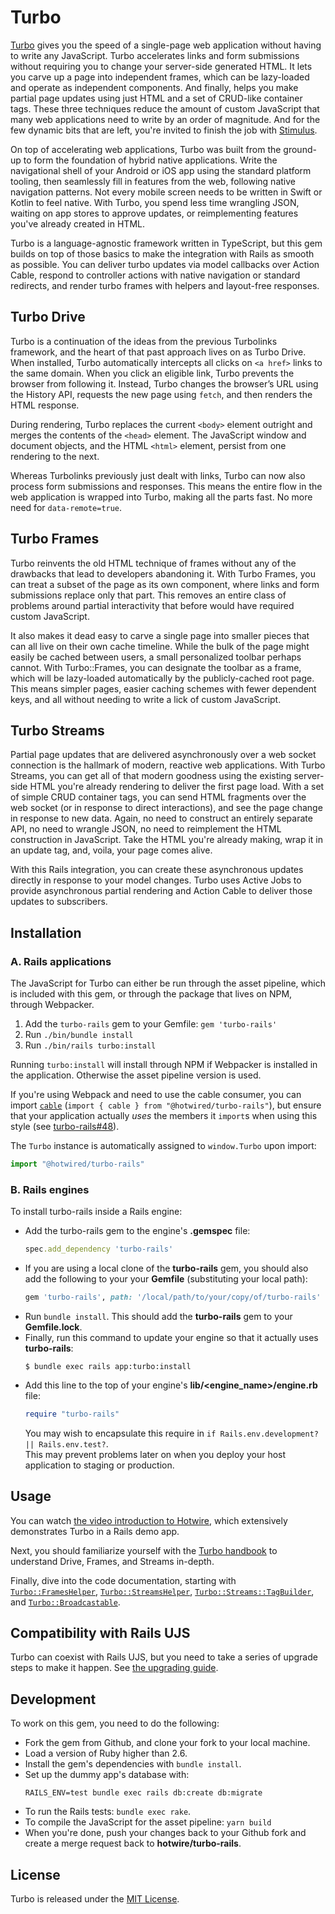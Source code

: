 # Turbo

[Turbo](https://turbo.hotwired.dev) gives you the speed of a single-page web application without having to write any JavaScript. Turbo accelerates links and form submissions without requiring you to change your server-side generated HTML. It lets you carve up a page into independent frames, which can be lazy-loaded and operate as independent components. And finally, helps you make partial page updates using just HTML and a set of CRUD-like container tags. These three techniques reduce the amount of custom JavaScript that many web applications need to write by an order of magnitude. And for the few dynamic bits that are left, you're invited to finish the job with [Stimulus](https://github.com/hotwired/stimulus).

On top of accelerating web applications, Turbo was built from the ground-up to form the foundation of hybrid native applications. Write the navigational shell of your Android or iOS app using the standard platform tooling, then seamlessly fill in features from the web, following native navigation patterns. Not every mobile screen needs to be written in Swift or Kotlin to feel native. With Turbo, you spend less time wrangling JSON, waiting on app stores to approve updates, or reimplementing features you've already created in HTML.

Turbo is a language-agnostic framework written in TypeScript, but this gem builds on top of those basics to make the integration with Rails as smooth as possible. You can deliver turbo updates via model callbacks over Action Cable, respond to controller actions with native navigation or standard redirects, and render turbo frames with helpers and layout-free responses.


## Turbo Drive

Turbo is a continuation of the ideas from the previous Turbolinks framework, and the heart of that past approach lives on as Turbo Drive. When installed, Turbo automatically intercepts all clicks on `<a href>` links to the same domain. When you click an eligible link, Turbo prevents the browser from following it. Instead, Turbo changes the browser’s URL using the History API, requests the new page using `fetch`, and then renders the HTML response.

During rendering, Turbo replaces the current `<body>` element outright and merges the contents of the `<head>` element. The JavaScript window and document objects, and the HTML `<html>` element, persist from one rendering to the next.

Whereas Turbolinks previously just dealt with links, Turbo can now also process form submissions and responses. This means the entire flow in the web application is wrapped into Turbo, making all the parts fast. No more need for `data-remote=true`.


## Turbo Frames

Turbo reinvents the old HTML technique of frames without any of the drawbacks that lead to developers abandoning it. With Turbo Frames, you can treat a subset of the page as its own component, where links and form submissions replace only that part. This removes an entire class of problems around partial interactivity that before would have required custom JavaScript.

It also makes it dead easy to carve a single page into smaller pieces that can all live on their own cache timeline. While the bulk of the page might easily be cached between users, a small personalized toolbar perhaps cannot. With Turbo::Frames, you can designate the toolbar as a frame, which will be lazy-loaded automatically by the publicly-cached root page. This means simpler pages, easier caching schemes with fewer dependent keys, and all without needing to write a lick of custom JavaScript.


## Turbo Streams

Partial page updates that are delivered asynchronously over a web socket connection is the hallmark of modern, reactive web applications. With Turbo Streams, you can get all of that modern goodness using the existing server-side HTML you're already rendering to deliver the first page load. With a set of simple CRUD container tags, you can send HTML fragments over the web socket (or in response to direct interactions), and see the page change in response to new data. Again, no need to construct an entirely separate API, no need to wrangle JSON, no need to reimplement the HTML construction in JavaScript. Take the HTML you're already making, wrap it in an update tag, and, voila, your page comes alive.

With this Rails integration, you can create these asynchronous updates directly in response to your model changes. Turbo uses Active Jobs to provide asynchronous partial rendering and Action Cable to deliver those updates to subscribers.


## Installation

### A. Rails applications

The JavaScript for Turbo can either be run through the asset pipeline, which is included with this gem, or through the package that lives on NPM, through Webpacker.

1. Add the `turbo-rails` gem to your Gemfile: `gem 'turbo-rails'`
2. Run `./bin/bundle install`
3. Run `./bin/rails turbo:install`

Running `turbo:install` will install through NPM if Webpacker is installed in the application. Otherwise the asset pipeline version is used.

If you're using Webpack and need to use the cable consumer, you can import [`cable`](https://github.com/hotwired/turbo-rails/blob/main/app/javascript/turbo/cable.js) (`import { cable } from "@hotwired/turbo-rails"`), but ensure that your application actually *uses* the members it `import`s when using this style (see [turbo-rails#48](https://github.com/hotwired/turbo-rails/issues/48)).

The `Turbo` instance is automatically assigned to `window.Turbo` upon import:

```js
import "@hotwired/turbo-rails"
```

### B. Rails engines

To install turbo-rails inside a Rails engine:

* Add the turbo-rails gem to the engine's **.gemspec** file:
  ```ruby
  spec.add_dependency 'turbo-rails'
  ```
* If you are using a local clone of the **turbo-rails** gem, you should also add the following to your your **Gemfile** (substituting your local path):
  ```ruby
  gem 'turbo-rails', path: '/local/path/to/your/copy/of/turbo-rails'
  ```
* Run `bundle install`.  This should add the **turbo-rails** gem to your **Gemfile.lock**.
* Finally, run this command to update your engine so that it actually uses **turbo-rails**:
  ```shell
  $ bundle exec rails app:turbo:install
  ```
* Add this line to the top of your engine's **lib/<engine_name>/engine.rb** file:
  ```ruby
  require "turbo-rails"
  ```
  You may wish to encapsulate this require in `if Rails.env.development? || Rails.env.test?`.  
  This may prevent problems later on when you deploy your host application to staging or production.


## Usage

You can watch [the video introduction to Hotwire](https://hotwired.dev/#screencast), which extensively demonstrates Turbo in a Rails demo app. 

Next, you should familiarize yourself with the [Turbo handbook](https://turbo.hotwired.dev/handbook/introduction) to understand Drive, Frames, and Streams in-depth. 

Finally, dive into the code documentation, starting with [`Turbo::FramesHelper`](https://github.com/hotwired/turbo-rails/blob/main/app/helpers/turbo/frames_helper.rb), [`Turbo::StreamsHelper`](https://github.com/hotwired/turbo-rails/blob/main/app/helpers/turbo/streams_helper.rb), [`Turbo::Streams::TagBuilder`](https://github.com/hotwired/turbo-rails/blob/main/app/models/turbo/streams/tag_builder.rb), and [`Turbo::Broadcastable`](https://github.com/hotwired/turbo-rails/blob/main/app/models/concerns/turbo/broadcastable.rb).


## Compatibility with Rails UJS

Turbo can coexist with Rails UJS, but you need to take a series of upgrade steps to make it happen. See [the upgrading guide](https://github.com/hotwired/turbo-rails/blob/main/UPGRADING.md).


## Development

To work on this gem, you need to do the following:

* Fork the gem from Github, and clone your fork to your local machine.
* Load a version of Ruby higher than 2.6.
* Install the gem's dependencies with `bundle install`.
* Set up the dummy app's database with:
  ```shell
  RAILS_ENV=test bundle exec rails db:create db:migrate
  ```
* To run the Rails tests: `bundle exec rake`.
* To compile the JavaScript for the asset pipeline: `yarn build`
* When you're done, push your changes back to your Github fork and create a merge request back to 
  **hotwire/turbo-rails**.


## License

Turbo is released under the [MIT License](https://opensource.org/licenses/MIT).
